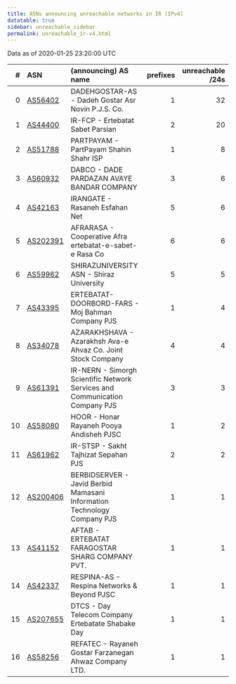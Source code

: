 ```yaml
---
title: ASNs announcing unreachable networks in IR (IPv4)
datatable: true
sidebar: unreachable_sidebar
permalink: unreachable_ir-v4.html
---
```


Data as of 2020-01-25 23:20:00 UTC


<div class="datatable-begin"></div>

|   # | ASN                                      | (announcing) AS name                                                        |   prefixes |   unreachable /24s |
|----:|:-----------------------------------------|:----------------------------------------------------------------------------|-----------:|-------------------:|
|   0 | [AS56402](unreachable_AS56402-v4.html)   | DADEHGOSTAR-AS - Dadeh Gostar Asr Novin P.J.S. Co.                          |          1 |                 32 |
|   1 | [AS44400](unreachable_AS44400-v4.html)   | IR-FCP - Ertebatat Sabet Parsian                                            |          2 |                 20 |
|   2 | [AS51788](unreachable_AS51788-v4.html)   | PARTPAYAM - PartPayam Shahin Shahr ISP                                      |          1 |                  8 |
|   3 | [AS60932](unreachable_AS60932-v4.html)   | DABCO - DADE PARDAZAN AVAYE BANDAR COMPANY                                  |          3 |                  6 |
|   4 | [AS42163](unreachable_AS42163-v4.html)   | IRANGATE - Rasaneh Esfahan Net                                              |          5 |                  6 |
|   5 | [AS202391](unreachable_AS202391-v4.html) | AFRARASA - Cooperative Afra ertebatat-e-sabet-e Rasa Co                     |          6 |                  6 |
|   6 | [AS59962](unreachable_AS59962-v4.html)   | SHIRAZUNIVERSITY ASN - Shiraz University                                    |          5 |                  5 |
|   7 | [AS43395](unreachable_AS43395-v4.html)   | ERTEBATAT-DOORBORD-FARS - Moj Bahman Company PJS                            |          1 |                  4 |
|   8 | [AS34078](unreachable_AS34078-v4.html)   | AZARAKHSHAVA - Azarakhsh Ava-e Ahvaz Co. Joint Stock Company                |          4 |                  4 |
|   9 | [AS61391](unreachable_AS61391-v4.html)   | IR-NERN - Simorgh Scientific Network Services and Communication Company PJS |          3 |                  3 |
|  10 | [AS58080](unreachable_AS58080-v4.html)   | HOOR - Honar Rayaneh Pooya Andisheh PJSC                                    |          1 |                  2 |
|  11 | [AS61962](unreachable_AS61962-v4.html)   | IR-STSP - Sakht Tajhizat Sepahan PJS                                        |          2 |                  2 |
|  12 | [AS200406](unreachable_AS200406-v4.html) | BERBIDSERVER - Javid Berbid Mamasani Information Technology Company PJS     |          1 |                  1 |
|  13 | [AS41152](unreachable_AS41152-v4.html)   | AFTAB - ERTEBATAT FARAGOSTAR SHARG COMPANY PVT.                             |          1 |                  1 |
|  14 | [AS42337](unreachable_AS42337-v4.html)   | RESPINA-AS - Respina Networks &amp; Beyond PJSC                             |          1 |                  1 |
|  15 | [AS207655](unreachable_AS207655-v4.html) | DTCS - Day Telecom Company Ertebatate Shabake Day                           |          1 |                  1 |
|  16 | [AS58256](unreachable_AS58256-v4.html)   | REFATEC - Rayaneh Gostar Farzanegan Ahwaz Company LTD.                      |          1 |                  1 |

<div class="datatable-end"></div>